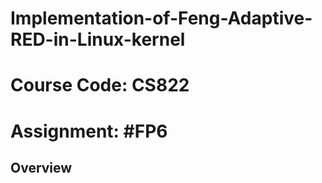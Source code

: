 # Implementation-of-Feng-Adaptive-RED-in-Linux-kernel

# Course Code: CS822

# Assignment: #FP6

## Overview

